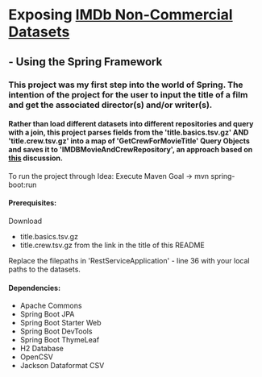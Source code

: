 # Exposing [IMDb Non-Commercial Datasets](https://developer.imdb.com/non-commercial-datasets/#titleratingstsvgz)

##  - Using the Spring Framework

### This project was my first step into the world of Spring. The intention of the project for the user to input the title of a film and get the associated director(s) and/or writer(s).

#### Rather than load different datasets into different repositories and query with a join, this project parses fields from the 'title.basics.tsv.gz' AND 'title.crew.tsv.gz' into a map of 'GetCrewForMovieTitle' Query Objects and saves it to 'IMDBMovieAndCrewRepository', an approach based on  [this](https://softwareengineering.stackexchange.com/questions/421229/data-repository-and-complex-queries-dto) discussion.


To run the project through Idea: Execute Maven Goal -> mvn spring-boot:run

#### Prerequisites:

Download
- title.basics.tsv.gz 
- title.crew.tsv.gz from the link in the title of this README


Replace the filepaths in 'RestServiceApplication' - line 36 with your local paths to the datasets.

#### Dependencies:

 - Apache Commons
 - Spring Boot JPA
 - Spring Boot Starter Web
 - Spring Boot DevTools
 - Spring Boot ThymeLeaf
 - H2 Database
 - OpenCSV
 - Jackson Dataformat CSV
